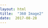 ```yaml
---
layout: html
title:  "360 Image2"
date:  2017-08-28
---
```

<head>
    <meta charset="utf-8">
    <title>360 Image</title>
    <style media="screen">
      html, body {
        height: 100%;
        width: 100%;
        margin: 0;
        padding: 0;
        overflow: hidden;
      }
    </style>
  </head>
  <body>
    <div id="container360"></div>
    <script src="https://cdn.rawgit.com/thiagopnts/kaleidoscope/master/dist/kaleidoscope.min.js"></script>
    <script>
      var viewer = new Kaleidoscope.Image({
        // source: 'https://user-images.githubusercontent.com/7157346/187057213-f534f3d0-df68-4125-837b-4b60be98c1d2.jpg',
        source: 'https://zhoukekestar.github.io/notes/assets/2017/08-24-360-image/360.jpg',
        containerId: '#container360',
        height: window.innerHeight,
        width: window.innerWidth,
      });
      viewer.render();

      window.onresize = function() {
        viewer.setSize({height: window.innerHeight, width: window.innerWidth});
      };
    </script>
  </body>
